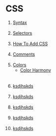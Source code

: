 # CSS

<ol>
  <li><a href="https://www.w3schools.com/css/css_syntax.asp">Syntax</a></li><br>
  <li><a href="https://www.w3schools.com/css/css_selectors.asp">Selectors</a></li><br>
  <li><a href="https://www.w3schools.com/css/css_howto.asp">How To Add CSS</a></li><br>
  <li><a href="https://www.w3schools.com/css/css_comments.asp">Comments</a></li><br>
  <li>
    <a href="https://www.w3schools.com/css/css_colors.asp">Colors</a><br>
    <ul>
      <li><a href="https://www.canva.com/colors/color-wheel/">Color Harmony</a></li><br>
    </ul>
  </li><br>
  <li><a href="">ksdjhskds</a></li><br>
  <li><a href="">ksdjhskds</a></li><br>
  <li><a href="">ksdjhskds</a></li><br>
  <li><a href="">ksdjhskds</a></li><br>
  <li><a href="">ksdjhskds</a></li><br>
</ol>
